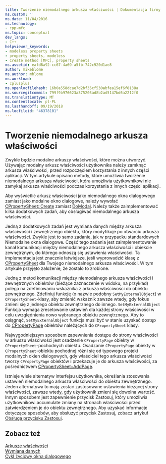 ```yaml
---
title: Tworzenie niemodalnego arkusza właściwości | Dokumentacja firmy Microsoft
ms.custom: ''
ms.date: 11/04/2016
ms.technology:
- cpp-mfc
ms.topic: conceptual
dev_langs:
- C++
helpviewer_keywords:
- modeless property sheets
- property sheets, modeless
- Create method [MFC], property sheets
ms.assetid: eafd8a92-cc67-4a69-a5fb-742c920d1ae8
author: mikeblome
ms.author: mblome
ms.workload:
- cplusplus
ms.openlocfilehash: 16b0a558dcae7d2bf35cf530abfea15ef6f8138a
ms.sourcegitcommit: 799f9b976623a375203ad8b2ad5147bd6a2212f0
ms.translationtype: MT
ms.contentlocale: pl-PL
ms.lasthandoff: 09/19/2018
ms.locfileid: "46378101"
---
```

# <a name="creating-a-modeless-property-sheet"></a>Tworzenie niemodalnego arkusza właściwości

Zwykle będzie modalne arkuszy właściwości, które można utworzyć. Używając modalny arkusz właściwości użytkownika należy zamknąć arkusza właściwości, przed rozpoczęciem korzystania z innych części aplikacji. W tym artykule opisano metody, które umożliwia tworzenie niemodalnego arkusza właściwości, która umożliwia użytkownikowi nie zamykaj arkusza właściwości podczas korzystania z innych części aplikacji.

Aby wyświetlić arkusz właściwości jako niemodalnego okna dialogowego zamiast jako modalne okno dialogowe, należy wywołać [CPropertySheet::Create](../mfc/reference/cpropertysheet-class.md#create) zamiast [DoModal](../mfc/reference/cpropertysheet-class.md#domodal). Należy także zaimplementować kilka dodatkowych zadań, aby obsługiwać niemodalnego arkusza właściwości.

Jedną z dodatkowych zadań jest wymiana danych między arkusza właściwości i zewnętrznego obiektu, który modyfikuje po otwarciu arkusza właściwości. Zwykle jest to samo zadanie, jak w przypadku standardowych Niemodalne okna dialogowe. Część tego zadania jest zaimplementowanie kanał komunikacji między niemodalnego arkusza właściwości i obiekcie zewnętrznym, do którego odnoszą się ustawienia właściwości. Ta implementacja jest znacznie łatwiejsze, jeśli wyprowadzić klasę z [CPropertySheet](../mfc/reference/cpropertysheet-class.md) dla Twojego niemodalnego arkusza właściwości. W tym artykule przyjęto założenie, że zostało to zrobione.

Jedną z metod komunikacji między niemodalnego arkusza właściwości i zewnętrznych obiektów (bieżące zaznaczenie w widoku, na przykład) polega na zdefiniowaniu wskaźnika z arkusza właściwości do obiektu zewnętrznego. Zdefiniuj funkcję (o nazwie podobny `SetMyExternalObject`) w `CPropertySheet`-klasy, aby zmienić wskaźnik zawsze wtedy, gdy fokus zmieni się z jednego obiektu zewnętrznego do innego. `SetMyExternalObject` Funkcja wymaga zresetowanie ustawień dla każdej strony właściwości w celu uwzględnienia nowo wybranego obiektu zewnętrznego. Aby to osiągnąć, `SetMyExternalObject` funkcja musi być w stanie uzyskać dostęp do [CPropertyPage](../mfc/reference/cpropertypage-class.md) obiektów należących do `CPropertySheet` klasy.

Najwygodniejszym sposobem zapewnienia dostępu do strony właściwości w arkuszu właściwości jest osadzenie `CPropertyPage` obiekty w `CPropertySheet`-pochodnych obiektu. Osadzanie `CPropertyPage` obiekty w `CPropertySheet`-obiektu pochodnej różni się od typowego projekt modalnych okien dialogowych, gdy właściciel tego arkusza właściwości tworzy `CPropertyPage` obiektów i przekazuje je do arkusza właściwości, za pośrednictwem [ CPropertySheet::AddPage](../mfc/reference/cpropertysheet-class.md#addpage).

Istnieje wiele alternatyw interfejsu użytkownika, określania stosowania ustawień niemodalnego arkusza właściwości do obiektu zewnętrznego. Jeden alternatywa to mają zostać zastosowane ustawienia bieżącej strony właściwości, zawsze wtedy, gdy użytkownik zmieni się dowolna wartość. Innym sposobem jest zapewnienie przycisk Zastosuj, który umożliwia użytkownikowi accumulate zmiany na stronach właściwości przed zatwierdzeniem je do obiektu zewnętrznego. Aby uzyskać informacje dotyczące sposobów, aby obsłużyć przycisk Zastosuj, zobacz artykuł [Obsługa przycisku Zastosuj](../mfc/handling-the-apply-button.md).

## <a name="see-also"></a>Zobacz też

[Arkusze właściwości](../mfc/property-sheets-mfc.md)<br/>
[Wymiana danych](../mfc/exchanging-data.md)<br/>
[Cykl życiowy okna dialogowego](../mfc/life-cycle-of-a-dialog-box.md)

